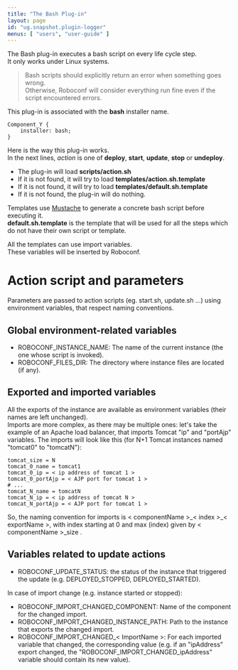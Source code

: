 ```yaml
---
title: "The Bash Plug-in"
layout: page
id: "ug.snapshot.plugin-logger"
menus: [ "users", "user-guide" ]
---
```


The Bash plug-in executes a bash script on every life cycle step.  
It only works under Linux systems.

> Bash scripts should explicitly return an error when something goes wrong.  
> Otherwise, Roboconf will consider everything run fine even if the script encountered errors.  
  
This plug-in is associated with the **bash** installer name.

	Component_Y {
		installer: bash;
	}

Here is the way this plug-in works.  
In the next lines, *action* is one of **deploy**, **start**, **update**, **stop** or **undeploy**. 

* The plug-in will load **scripts/action.sh**
* If it is not found, it will try to load **templates/action.sh.template**
* If it is not found, it will try to load **templates/default.sh.template**
* If it is not found, the plug-in will do nothing.

Templates use [Mustache](http://mustache.github.io/) to generate a concrete bash script before executing it.  
**default.sh.template** is the template that will be used for all the steps which do not have their own
script or template.

All the templates can use import variables.  
These variables will be inserted by Roboconf.

# Action script and parameters

Parameters are passed to action scripts (eg. start.sh, update.sh ...) using environment variables, that respect naming conventions.

## Global environment-related variables

- ROBOCONF\_INSTANCE\_NAME: The name of the current instance (the one whose script is invoked).
- ROBOCONF\_FILES\_DIR: The directory where instance files are located (if any).

## Exported and imported variables

All the exports of the instance are available as environment variables (their names are left unchanged).  
Imports are more complex, as there may be multiple ones: let's take the example of an Apache load balancer, 
that imports Tomcat "ip" and "portAjp" variables. The imports will look like this (for N+1 Tomcat instances
named "tomcat0" to "tomcatN"):

``` properties
tomcat_size = N
tomcat_0_name = tomcat1
tomcat_0_ip = < ip address of tomcat 1 >
tomcat_0_portAjp = < AJP port for tomcat 1 >
# ...
tomcat_N_name = tomcatN
tomcat_N_ip = < ip address of tomcat N >
tomcat_N_portAjp = < AJP port for tomcat 1 >
```

So, the naming convention for imports is < componentName >\_< index >\_< exportName >, with index starting at 0 and max (index) given by < componentName >\_size .

## Variables related to update actions

- ROBOCONF\_UPDATE\_STATUS: the status of the instance that triggered the update (e.g. DEPLOYED\_STOPPED, DEPLOYED\_STARTED).

In case of import change (e.g. instance started or stopped):

- ROBOCONF\_IMPORT\_CHANGED\_COMPONENT: Name of the component for the changed import.
- ROBOCONF\_IMPORT\_CHANGED\_INSTANCE\_PATH: Path to the instance that exports the changed import.
- ROBOCONF\_IMPORT\_CHANGED\_< ImportName >: For each imported variable that changed, the corresponding value (e.g. if an "ipAddress" export changed, the "ROBOCONF\_IMPORT\_CHANGED_ipAddress" variable should contain its new value).

